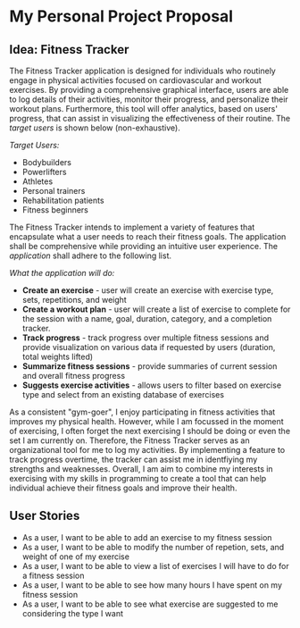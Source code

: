 # My Personal Project Proposal

## Idea: Fitness Tracker

The Fitness Tracker application is designed for individuals who routinely engage in physical activities focused on cardiovascular and workout exercises. By providing a comprehensive graphical interface, users are able to log details of their activities, monitor their progress, and personalize their workout plans. Furthermore, this tool will offer analytics, based on users' progress, that can assist in visualizing the effectiveness of their routine. The *target users* is shown below (non-exhaustive).

*Target Users:*
- Bodybuilders
- Powerlifters
- Athletes
- Personal trainers
- Rehabilitation patients
- Fitness beginners

The Fitness Tracker intends to implement a variety of features that encapsulate what a user needs to reach their fitness goals. The application shall be comprehensive while providing an intuitive user experience. The *application* shall adhere to the following list.

*What the application will do:*
- **Create an exercise** - user will create an exercise with exercise type, sets, repetitions, and weight
- **Create a workout plan** - user will create a list of exercise to complete for the session with a name, goal, duration, category, and a completion tracker.
- **Track progress** - track progress over multiple fitness sessions and provide visualization on various data if requested by users (duration, total weights lifted)
- **Summarize fitness sessions** - provide summaries of current session and overall fitness progress
- **Suggests exercise activities** - allows users to filter based on exercise type and select from an existing database of exercises

As a consistent "gym-goer", I enjoy participating in fitness activities that improves my physical health. However, while I am focussed in the moment of exercising, I often forget the next exercising I should be doing or even the set I am currently on. Therefore, the Fitness Tracker serves as an organizational tool for me to log my activities. By implementing a feature to track progress overtime, the tracker can assist me in identfiying my strengths and weaknesses. Overall, I am aim to combine my interests in exercising with my skills in programming to create a tool that can help individual achieve their fitness goals and improve their health.

## User Stories
- As a user, I want to be able to add an exercise to my fitness session
- As a user, I want to be able to modify the number of repetion, sets, and weight of one of my exercise
- As a user, I want to be able to view a list of exercises I will have to do for a fitness session
- As a user, I want to be able to see how many hours I have spent on my fitness session
- As a user, I want to be able to see what exercise are suggested to me considering the type I want